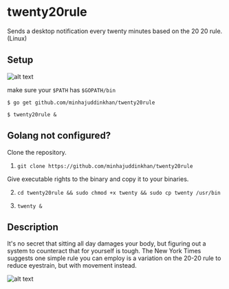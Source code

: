 # twenty20rule

Sends a desktop notification every twenty minutes based on the 20 20 rule. (Linux)
## Setup

![alt text](https://image.ibb.co/cRX05b/Screenshot_from_2017_10_12_21_23_59.jpg)

make sure  your ```$PATH``` has ```$GOPATH/bin```

``` $ go get github.com/minhajuddinkhan/twenty20rule ```

``` $ twenty20rule & ```

## Golang not configured?

Clone the repository.

1. ``` git clone https://github.com/minhajuddinkhan/twenty20rule ```

Give executable rights to the binary and copy it to your binaries.

2.  ``` cd twenty20rule && sudo chmod +x twenty && sudo cp twenty /usr/bin ```

3. ``` twenty & ```

## Description 
It's no secret that sitting all day damages your body, but figuring out a system to counteract that for yourself is tough. The New York Times suggests one simple rule you can employ is a variation on the 20-20 rule to reduce eyestrain, but with movement instead.

![alt text](http://www.anthro.com/getmedia/b54b97a8-b2b4-401c-b143-ef15922b003b/20-20-20-ergo-tip?width=600&height=368&ext=.jpg)
